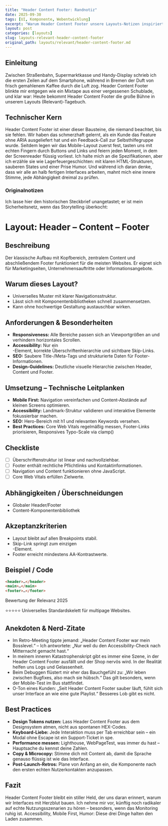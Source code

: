 ```yaml
---
title: "Header Content Footer: Randnotiz"
date: 2025-09-30
tags: [UI, Komponente, Webentwicklung]
excerpt: "Warum Header Content Footer unsere Layouts-Notizen inspiriert."
layout: post
categories: [layouts]
slug: layouts-relevant-header-content-footer
original_path: layouts/relevant/header-content-footer.md
---
```


## Einleitung
Zwischen Straßenbahn, Supermarktkasse und Handy-Display schrieb ich die ersten Zeilen auf dem Smartphone, während in Bremen der Duft von frisch gemahlenem Kaffee durch die Luft zog. Header Content Footer blinkte mir entgegen wie ein Mixtape aus einer vergessenen Schublade, und klar war: Heute bekommt Header Content Footer die große Bühne in unserem Layouts (Relevant)-Tagebuch.

## Technischer Kern
Header Content Footer ist einer dieser Bausteine, die niemand beachtet, bis sie fehlen. Wir haben das schmerzhaft gelernt, als ein Kunde das Feature ohne ARIA ausgeliefert hat und ein Feedback-Call zur Selbsthilfegruppe wurde. Seitdem legen wir das Mobile-Layout zuerst fest, tasten uns mit echten Fingern durch Buttons und Links und feiern jeden Moment, in dem der Screenreader flüssig vorliest. Ich halte mich an die Spezifikationen, aber ich erzähle sie wie Lagerfeuergeschichten: mit klaren HTML-Strukturen, sauberen States und einer Prise Humor. Und während ich daran denke, dass wir alle an halb fertigen Interfaces arbeiten, mahnt mich eine innere Stimme, jede Abhängigkeit dreimal zu prüfen.

### Originalnotizen
Ich lasse hier den historischen Steckbrief unangetastet; er ist mein Sicherheitsnetz, wenn das Storytelling überkocht:
# Layout: Header – Content – Footer

## Beschreibung
Der klassische Aufbau mit Kopfbereich, zentralem Content und abschließendem Footer funktioniert für die meisten Websites. Er eignet sich für Marketingseiten, Unternehmensauftritte oder Informationsangebote.

## Warum dieses Layout?
- Universelles Muster mit klarer Navigationsstruktur.
- Lässt sich mit Komponentenbibliotheken schnell zusammensetzen.
- Kann ohne hochwertige Gestaltung austauschbar wirken.

## Anforderungen & Besonderheiten
- **Responsiveness:** Alle Bereiche passen sich an Viewportgrößen an und verhindern horizontales Scrollen.
- **Accessibility:** Nur ein <main>-Element, korrekte Überschriftenhierarchie und sichtbare Skip-Links.
- **SEO:** Saubere Title-/Meta-Tags und strukturierte Daten für Footer-Informationen.
- **Design-Guidelines:** Deutliche visuelle Hierarchie zwischen Header, Content und Footer.

## Umsetzung – Technische Leitplanken
- **Mobile First:** Navigation vereinfachen und Content-Abstände auf kleinen Screens optimieren.
- **Accessibility:** Landmark-Struktur validieren und interaktive Elemente fokussierbar machen.
- **SEO:** Hero-Bereich mit h1 und relevanten Keywords versehen.
- **Best Practices:** Core Web Vitals regelmäßig messen, Footer-Links priorisieren, Responsives Typo-Scale via clamp()

## Checkliste
- [ ] Überschriftenstruktur ist linear und nachvollziehbar.
- [ ] Footer enthält rechtliche Pflichtlinks und Kontaktinformationen.
- [ ] Navigation und Content funktionieren ohne JavaScript.
- [ ] Core Web Vitals erfüllen Zielwerte.

## Abhängigkeiten / Überschneidungen
- Globaler Header/Footer
- Content-Komponentenbibliothek

## Akzeptanzkriterien
- Layout bleibt auf allen Breakpoints stabil.
- Skip-Link springt zum einzigen <main>-Element.
- Footer erreicht mindestens AA-Kontrastwerte.

## Beispiel / Code
```html
<header>…</header>
<main>…</main>
<footer>…</footer>
```

Bewertung der Relevanz 2025

⭐⭐⭐⭐⭐ Universelles Standardskelett für multipage Websites.

## Anekdoten & Nerd-Zitate
- Im Retro-Meeting tippte jemand: „Header Content Footer war mein Bosslevel.“ – Ich antwortete: „Nur weil du den Accessibility-Check nach Mitternacht gemacht hast.“
- In meinem inneren Katastrophenskript gibt es immer eine Szene, in der Header Content Footer ausfällt und der Shop nervös wird. In der Realität helfen uns Logs und Gelassenheit.
- Beim Debuggen flüstert mir eher das Bauchgefühl zu: „Wir leben zwischen Bugfixes, also mach sie hübsch.“ Das gilt besonders, wenn der Mobile-Test im Bus stattfindet.
- O-Ton eines Kunden: „Seit Header Content Footer sauber läuft, fühlt sich unser Interface an wie eine gute Playlist.“ Besseres Lob gibt es nicht.

## Best Practices
- **Design Tokens nutzen:** Lass Header Content Footer aus dem Designsystem atmen, nicht aus spontanen HEX-Codes.
- **Keyboard-Liebe:** Jede Interaktion muss per Tab erreichbar sein – ein Modal ohne Escape ist ein Support-Ticket in spe.
- **Performance messen:** Lighthouse, WebPageTest, was immer du hast – Hauptsache du kennst deine Zahlen.
- **Copy & Microcopy:** Stimme dich mit Content ab, damit die Sprache genauso flüssig ist wie das Interface.
- **Post-Launch-Retros:** Plane von Anfang an ein, die Komponente nach den ersten echten Nutzerkontakten anzupassen.

## Fazit
Header Content Footer bleibt ein stiller Held, der uns daran erinnert, warum wir Interfaces mit Herzblut bauen. Ich nehme mir vor, künftig noch radikaler auf echte Nutzungsszenarien zu hören – besonders, wenn das Monitoring ruhig ist. Accessibility, Mobile First, Humor: Diese drei Dinge halten den Laden zusammen.
